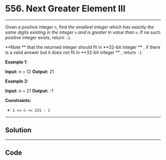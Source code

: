 # 556. Next Greater Element III

---

Given a positive integer `n`, find _the smallest integer which has exactly the same digits existing in the integer_ `n` _and is greater in value than_ `n`. If no such positive integer exists, return `-1`.

**Note ** that the returned integer should fit in **32-bit integer ** , if there is a valid answer but it does not fit in **32-bit integer ** , return `-1`.

 

**Example 1:**


**Input:** n = 12
**Output:** 21


**Example 2:**


**Input:** n = 21
**Output:** -1


 

**Constraints:**

  * `1 <= n <= 231 - 1`

---

## Solution



---

## Code
```python


```